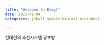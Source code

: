 ```yaml
---
title: "Welcome to Blog!"
date: 2021-01-04
categories: jekyll update(minimal-mistakes)

---
```

진대현의 추천시스템 공부방
